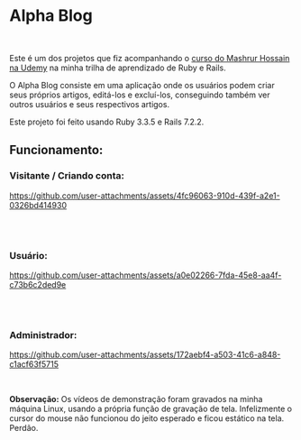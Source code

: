 # Alpha Blog
<br/>

Este é um dos projetos que fiz acompanhando o [curso do Mashrur Hossain na Udemy](https://www.udemy.com/course/the-complete-ruby-on-rails-developer-course) na minha trilha de aprendizado de Ruby e Rails.
<br/>

O Alpha Blog consiste em uma aplicação onde os usuários podem criar seus próprios artigos, editá-los e excluí-los, conseguindo também ver outros usuários e seus respectivos artigos. 
<br/>

Este projeto foi feito usando Ruby 3.3.5 e Rails 7.2.2.
<br/>

## Funcionamento:
### Visitante / Criando conta:
https://github.com/user-attachments/assets/4fc96063-910d-439f-a2e1-0326bd414930

<br/>
<br/>


### Usuário:
https://github.com/user-attachments/assets/a0e02266-7fda-45e8-aa4f-c73b6c2ded9e

<br/>
<br/>


### Administrador:
https://github.com/user-attachments/assets/172aebf4-a503-41c6-a848-c1acf63f5715

<br/>

**Observação:** Os vídeos de demonstração foram gravados na minha máquina Linux, usando a própria função de gravação de tela. Infelizmente o cursor do mouse não funcionou do jeito esperado e ficou estático na tela. Perdão.
